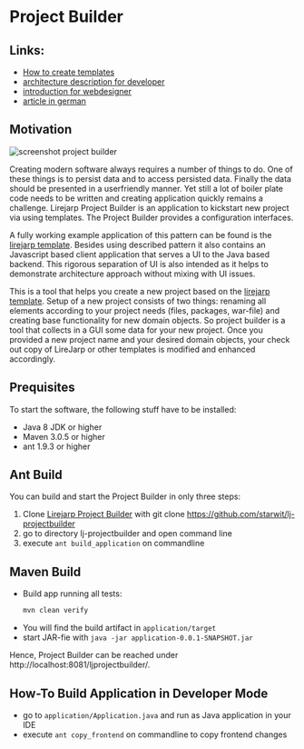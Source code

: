 # Project Builder

## Links: 
* [How to create templates](https://gitlab.com/witchpou/lj-projectbuilder/blob/master/documentation/howto.md)
* [architecture description for developer](https://gitlab.com/witchpou/lj-projectbuilder/blob/master/documentation/architecture.md)
* [introduction for webdesigner](https://github.com/witchpou/lj-projectbuilder/blob/master/documentation/webdesign.md)
* [article in german](https://wp.starwit.de/wp-content/uploads/2017/02/03-2016-Java-aktuell-Anett-Hübner_Java-Enterprise-Anwendungen-effizient-...-4.pdf)

## Motivation

![screenshot project builder](https://wp.starwit.de/wp-content/uploads/2016/10/projectbuilder.png)

Creating modern software always requires a number of things to do. One of these things is to persist data and to access persisted data. Finally the data should be presented in a userfriendly manner. Yet still a lot of boiler plate code needs to be written and creating application quickly remains a challenge. Lirejarp Project Builder is an application to kickstart new project via using templates. The Project Builder provides a configuration interfaces.

A fully working example application of this pattern can be found is the [lirejarp template](https://github.com/starwit/lirejarp). Besides using described pattern it also contains an Javascript based client application that serves a UI to the Java based backend. This rigorous separation of UI is also intended as it helps to demonstrate architecture approach without mixing with UI issues.

This is a tool that helps you create a new project based on the [lirejarp template](https://github.com/starwit/lirejarp). Setup of a new project consists of two things: renaming all elements according to your project needs (files, packages, war-file) and creating base functionality for new domain objects. So project builder is a tool that collects in a GUI some data for your new project. Once you provided a new project name and your desired domain objects, your check out copy of LireJarp or other templates is modified and enhanced accordingly.

## Prequisites

To start the software, the following stuff have to be installed:

* Java 8 JDK or higher
* Maven 3.0.5 or higher
* ant 1.9.3 or higher

## Ant Build

You can build and start the Project Builder in only three steps:

1. Clone [Lirejarp Project Builder](https://github.com/starwit/lj-projectbuilder) with git clone https://github.com/starwit/lj-projectbuilder
2. go to directory lj-projectbuilder and open command line
3. execute `ant build_application` on commandline

## Maven Build

- Build app running all tests:
  ```bash
  mvn clean verify
  ```
- You will find the build artifact in `application/target`
- start JAR-fie with `java -jar application-0.0.1-SNAPSHOT.jar`

Hence, Project Builder can be reached under http://localhost:8081/ljprojectbuilder/.

## How-To Build Application in Developer Mode

* go to `application/Application.java` and run as Java application in your IDE
* execute `ant copy_frontend` on commandline to copy frontend changes

